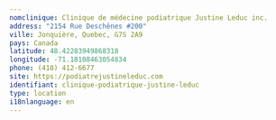 ```yaml
---
nomclinique: Clinique de médecine podiatrique Justine Leduc inc.
address: "2154 Rue Deschênes #200"
ville: Jonquière, Quebec, G7S 2A9
pays: Canada
latitude: 48.42283949868318
longitude: -71.18108463054834
phone: (418) 412-6677
site: https://podiatrejustineleduc.com
identifiant: clinique-podiatrique-justine-leduc
type: location
i18nlanguage: en
---
```

